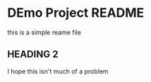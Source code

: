 # DEmo Project README

this is a simple reame file

## HEADING 2
I hope this isn't much of a problem